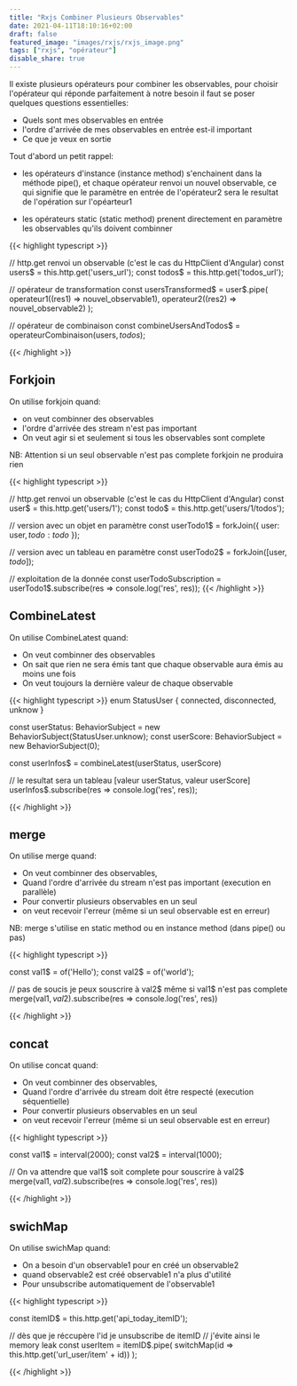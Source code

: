 ```yaml
---
title: "Rxjs Combiner Plusieurs Observables"
date: 2021-04-11T18:10:16+02:00
draft: false
featured_image: "images/rxjs/rxjs_image.png"
tags: ["rxjs", "opérateur"]
disable_share: true
---
```


Il existe plusieurs opérateurs pour combiner les observables, pour choisir l'opérateur qui réponde parfaitement à notre besoin il faut se poser quelques questions essentielles:

* Quels sont mes observables en entrée
* l'ordre d'arrivée de mes observables en entrée est-il important
* Ce que je veux en sortie

Tout d'abord un petit rappel:

* les opérateurs d'instance (instance method) s'enchainent dans la méthode pipe(), et chaque opérateur renvoi un nouvel observable, ce qui signifie que le paramètre en entrée de l'opérateur2 sera le resultat de l'opération sur l'opéarteur1

* les opérateurs static (static method) prenent directement en paramètre les observables qu'ils doivent combinner 

{{< highlight typescript >}}

// http.get renvoi un observable (c'est le cas du HttpClient d'Angular)
const users$ = this.http.get('users_url');
const todos$ = this.http.get('todos_url');

// opérateur de transformation
const usersTransformed$ = user$.pipe(
    operateur1((res1) => nouvel_observable1),
    operateur2((res2) => nouvel_observable2)
);

// opérateur de combinaison
const combineUsersAndTodos$ = operateurCombinaison(users$, todos$);

{{< /highlight >}}

## Forkjoin

On utilise forkjoin quand:

* on veut combinner des observables
* l'ordre d'arrivée des stream n'est pas important
* On veut agir si et seulement si tous les observables sont complete

NB: Attention si un seul observable n'est pas complete forkjoin ne produira rien

{{< highlight typescript >}}

// http.get renvoi un observable (c'est le cas du HttpClient d'Angular)
const user$ = this.http.get('users/1');
const todo$ = this.http.get('users/1/todos');

// version avec un objet en paramètre
const userTodo1$ = forkJoin({
    user: user$,
    todo: todo$
});

// version avec un tableau en paramètre
const userTodo2$ = forkJoin([user$,todo$]);

// exploitation de la donnée
const userTodoSubscription = 
userTodo1$.subscribe(res => console.log('res', res));
{{< /highlight >}}


## CombineLatest

On utilise CombineLatest quand:

* On veut combinner des observables
* On sait que rien ne sera émis tant que chaque observable aura émis au moins une fois
* On veut toujours la dernière valeur de chaque observable


{{< highlight typescript >}}
enum StatusUser {
    connected,
    disconnected,
    unknow
}

const userStatus: BehaviorSubject<StatusUser> = 
new BehaviorSubject(StatusUser.unknow);
const userScore: BehaviorSubject<number> = 
new BehaviorSubject(0);


const userInfos$ = combineLatest(userStatus, userScore)

// le resultat sera un tableau [valeur userStatus, valeur userScore]
userInfos$.subscribe(res => console.log('res', res));

{{< /highlight >}}

## merge

On utilise merge quand:

* On veut combinner des observables,
* Quand l'ordre d'arrivée du stream n'est pas important (execution en parallèle)
* Pour convertir plusieurs observables en un seul
* on veut recevoir l'erreur (même si un seul observable est en erreur)

NB: merge s'utilise en static method ou en instance method (dans pipe() ou pas)

{{< highlight typescript >}}

const val1$ = of('Hello');
const val2$ = of('world');

// pas de soucis je peux souscrire à val2$ même si val1$ n'est pas complete
merge(val1$, val2$).subscribe(res => console.log('res', res))

{{< /highlight >}}



## concat

On utilise concat quand:

* On veut combinner des observables,
* Quand l'ordre d'arrivée du stream doit être respecté (execution séquentielle)
* Pour convertir plusieurs observables en un seul
* on veut recevoir l'erreur (même si un seul observable est en erreur)

{{< highlight typescript >}}

const val1$ = interval(2000);
const val2$ = interval(1000);

// On va attendre que val1$ soit complete pour souscrire à val2$
merge(val1$, val2$).subscribe(res => console.log('res', res))

{{< /highlight >}}

## swichMap

On utilise swichMap quand:

* On a besoin d'un observable1 pour en créé un observable2
* quand observable2 est créé observable1 n'a plus d'utilité
* Pour unsubscribe automatiquement de l'observable1


{{< highlight typescript >}}

const itemID$ = this.http.get('api_today_itemID');

// dès que je réccupère l'id je unsubscribe de itemID
// j'évite ainsi le memory leak
const userItem = itemID$.pipe(
    switchMap(id => this.http.get('url_user/item' + id))
);

{{< /highlight >}}










